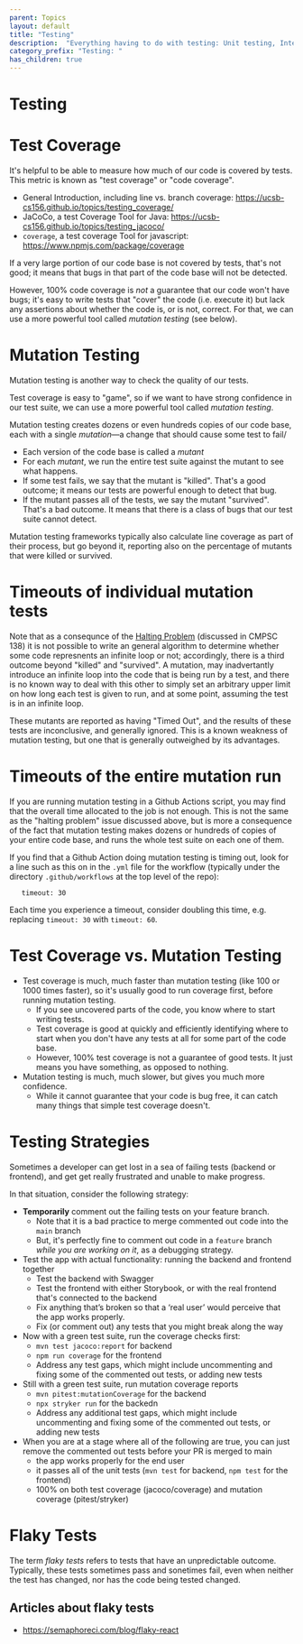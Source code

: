 ```yaml
---
parent: Topics
layout: default
title: "Testing"
description:  "Everything having to do with testing: Unit testing, Integration Testing, Test Coverage"
category_prefix: "Testing: "
has_children: true
---
```


# Testing


# Test Coverage

It's helpful to be able to measure how much of our code is covered by tests.  This metric is known as "test coverage" or "code coverage".  

* General Introduction, including line vs. branch coverage: <https://ucsb-cs156.github.io/topics/testing_coverage/>
* JaCoCo, a test Coverage Tool for Java: <https://ucsb-cs156.github.io/topics/testing_jacoco/>
* `coverage`, a test coverage Tool for javascript: <https://www.npmjs.com/package/coverage>

If a very large portion of our code base is not covered by tests, that's not good; it means that bugs in that part of the code base will not be detected.

However, 100% code coverage is *not* a guarantee that our code won't have bugs; it's easy to write tests that "cover" the code (i.e. execute it) but lack
any assertions about whether the code is, or is not, correct.  For that, we can use a more powerful tool called *mutation testing* (see below).

# Mutation Testing

Mutation testing is another way to check the quality of our tests.

Test coverage is easy to "game", so if we want to have strong confidence in our test suite, we can use a more powerful tool called *mutation testing*.

Mutation testing creates dozens or even hundreds copies of our code base, each with a single *mutation*&mdash;a change that should cause some test to fail/
* Each version of the code base is called a *mutant*
* For each *mutant*, we run the entire test suite against the mutant to see what happens.
* If some test fails, we say that the mutant is "killed".  That's a good outcome; it means our tests are powerful enough to detect that bug.
* If the mutant passes all of the tests, we say the mutant "survived". That's a bad outcome.  It means that there is a class of bugs that our test suite cannot detect.

Mutation testing frameworks typically also calculate line coverage as part of their process, but go beyond it, reporting also on the percentage of mutants that were killed or survived.

# Timeouts of individual mutation tests

Note that as a consequnce of the [Halting Problem](https://en.wikipedia.org/wiki/Halting_problem) (discussed in CMPSC 138) it is not possible to write an general algorithm to determine whether some code represnents an infinite loop or not; accordingly, there is a third outcome beyond "killed" and "survived".  A mutation, may inadvertantly introduce an infinite loop into the code that is being run by a test, and there is no known way to deal with this other to simply set an arbitrary upper limit on how long each test is given to run, and at some point, assuming the test is in an infinite loop.

These mutants are reported as having "Timed Out", and the results of these tests are inconclusive, and generally ignored.  This is a known weakness of mutation testing, but one that is generally outweighed by its advantages.

# Timeouts of the entire mutation run

If you are running mutation testing in a Github Actions script, you may find that the overall time allocated to the job is not enough.  This is not the same as the "halting problem" issue discussed above, but is more a consequence of the fact that mutation testing makes dozens or hundreds of copies of your entire code base, and runs the whole test suite on each one of them.

If you find that a Github Action doing mutation testing is timing out, look for a line such as this on in the `.yml` file for the workflow (typically under the directory `.github/workflows` at the top level of the repo): 

```
   timeout: 30
```

Each time you experience a timeout, consider doubling this time, e.g. replacing `timeout: 30` with `timeout: 60`.


# Test Coverage vs. Mutation Testing

* Test coverage is much, much faster than mutation testing (like 100 or 1000 times faster), so it's usually good to run coverage first, before running mutation testing.
  - If you see uncovered parts of the code, you know where to start writing tests.
  - Test coverage is good at quickly and efficiently identifying where to start when you don't have any tests at all for some part of the code base.
  - However, 100% test coverage is not a guarantee of good tests.  It just means you have something, as opposed to nothing.
* Mutation testing is much, much slower, but gives you much more confidence.
  - While it cannot guarantee that your code is bug free, it can catch many things that simple test coverage doesn't.
  

# Testing Strategies

Sometimes a developer can get lost in a sea of failing tests (backend or frontend), and get get really frustrated and unable to make progress.

In that situation, consider the following strategy:

* **Temporarily** comment out the failing tests on your feature branch.  
  - Note that it is a bad practice to merge commented out code into the `main` branch
  - But, it's perfectly fine to comment out code in a `feature` branch *while you are working on it*, as a debugging strategy.
* Test the app with actual functionality: running the backend and frontend together
  - Test the backend with Swagger
  - Test the frontend with either Storybook, or with the real frontend that's connected to the backend
  - Fix anything that’s broken so that a ‘real user’ would perceive that the app works properly.
  - Fix (or comment out) any tests that you might break along the way
* Now with a green test suite, run the coverage checks first:
  - `mvn test jacoco:report` for backend
  - `npm run coverage` for the frontend
  - Address any test gaps, which might include uncommenting and fixing some of the commented out tests, or adding new tests
* Still with a green test suite, run mutation coverage reports
  - `mvn pitest:mutationCoverage` for the backend
  - `npx stryker run` for the backedn
  -  Address any additional test gaps, which might include uncommenting and fixing some of the commented out tests, or adding new tests
* When you are at a stage where all of the following are true, you can just remove the commented out tests before your PR is merged to main
  - the app works properly for the end user
  - it passes all of the unit tests (`mvn test` for backend, `npm test` for the frontend)
  - 100% on both test coverage (jacoco/coverage) and mutation coverage (pitest/stryker) 

# Flaky Tests

The term *flaky tests* refers to tests that have an unpredictable outcome. Typically, these tests sometimes pass and sonetimes fail, even when neither the test has changed, nor has the code being tested changed.

## Articles about flaky tests

* <https://semaphoreci.com/blog/flaky-react>
